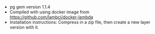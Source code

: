 - pg gem version 1.1.4
- Compiled with using docker image from https://github.com/lambci/docker-lambda
- Installation instructions: Compress in a zip file, then create a new layer version with it.
